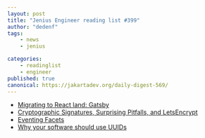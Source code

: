 ```yaml
---
layout: post
title: "Jenius Engineer reading list #399"
author: "dedenf"
tags:
    - news
    - jenius

categories:
    - readinglist
    - engineer
published: true
canonical: https://jakartadev.org/daily-digest-569/
---
```


- [Migrating to React land: Gatsby](https://blog.cloudflare.com/migrating-to-react-land-gatsby/)
- [Cryptographic Signatures, Surprising Pitfalls, and LetsEncrypt](https://www.cryptologie.net/article/495/cryptographic-signatures-surprising-pitfalls-and-letsencrypt/)
- [Eventing Facets](https://www.tbray.org/ongoing/When/202x/2020/03/07/Eventing-Facets)
- [Why your software should use UUIDs](https://devforth.io/blog/why-your-software-should-use-uuids)

